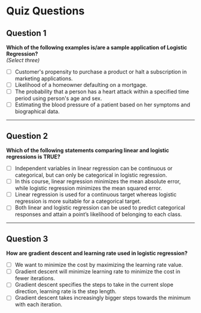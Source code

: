 # Quiz Questions

## Question 1
**Which of the following examples is/are a sample application of Logistic Regression?**  
*(Select three)*

- [ ] Customer's propensity to purchase a product or halt a subscription in marketing applications.
- [ ] Likelihood of a homeowner defaulting on a mortgage.
- [ ] The probability that a person has a heart attack within a specified time period using person's age and sex.
- [ ] Estimating the blood pressure of a patient based on her symptoms and biographical data.

---

## Question 2
**Which of the following statements comparing linear and logistic regressions is TRUE?**

- [ ] Independent variables in linear regression can be continuous or categorical, but can only be categorical in logistic regression.
- [ ] In this course, linear regression minimizes the mean absolute error, while logistic regression minimizes the mean squared error.
- [ ] Linear regression is used for a continuous target whereas logistic regression is more suitable for a categorical target.
- [ ] Both linear and logistic regression can be used to predict categorical responses and attain a point’s likelihood of belonging to each class.

---

## Question 3
**How are gradient descent and learning rate used in logistic regression?**

- [ ] We want to minimize the cost by maximizing the learning rate value.
- [ ] Gradient descent will minimize learning rate to minimize the cost in fewer iterations.
- [ ] Gradient descent specifies the steps to take in the current slope direction, learning rate is the step length.
- [ ] Gradient descent takes increasingly bigger steps towards the minimum with each iteration.
